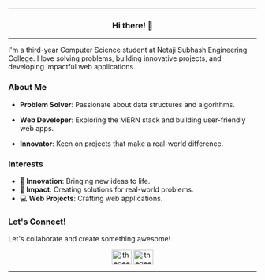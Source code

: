 
---

<h3 style="text-align :center">Hi there! 👋 </h2>

---

I'm a third-year Computer Science student at Netaji Subhash Engineering College. I love solving problems, building innovative projects, and developing impactful web applications.

### About Me

- **Problem Solver**: Passionate about data structures and algorithms.

- **Web Developer**: Exploring the MERN stack and building user-friendly web apps.
- **Innovator**: Keen on projects that make a real-world difference.

### Interests

- 🚀 **Innovation**: Bringing new ideas to life.
- 🌟 **Impact**: Creating solutions for real-world problems.
- 💻 **Web Projects**: Crafting web applications.

### Let's Connect!
Let's collaborate and create something awesome!

<p align="center">
<a href="https://linkedin.com/in/thegeekyabhi" target="blank"><img align="center" src="https://raw.githubusercontent.com/rahuldkjain/github-profile-readme-generator/master/src/images/icons/Social/linked-in-alt.svg" alt="thegeekyabhi" height="30" width="40" /></a>
<a href="https://www.hackerrank.com/thegeekyabhi" target="blank"><img align="center" src="https://raw.githubusercontent.com/rahuldkjain/github-profile-readme-generator/master/src/images/icons/Social/hackerrank.svg" alt="thegeekyabhi" height="30" width="40" /></a>
</p>

---
